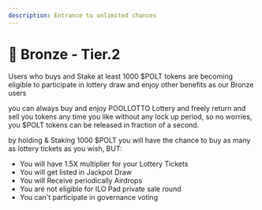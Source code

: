 ```yaml
---
description: Entrance to unlimited chances
---
```


# 🥉 Bronze - Tier.2

Users who buys and Stake at least 1000 $POLT tokens are becoming eligible to participate in lottery draw and enjoy other benefits as our Bronze users

you can always buy and enjoy POOLLOTTO Lottery and freely return and sell you tokens any time you like without any lock up period, so no worries, you $POLT tokens can be released in fraction of a second.

by holding & Staking 1000 $POLT you will have the chance to buy as many as lottery tickets as you wish, BUT:

* You will have 1.5X multiplier for your Lottery Tickets
* You will get listed in Jackpot Draw
* You will Receive periodically Airdrops
* You are not eligible for ILO Pad private sale round
* You can't participate in governance voting

